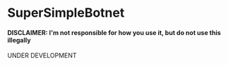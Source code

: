# SuperSimpleBotnet
#### DISCLAIMER: I'm not responsible for how you use it, but do not use this illegally

UNDER DEVELOPMENT
